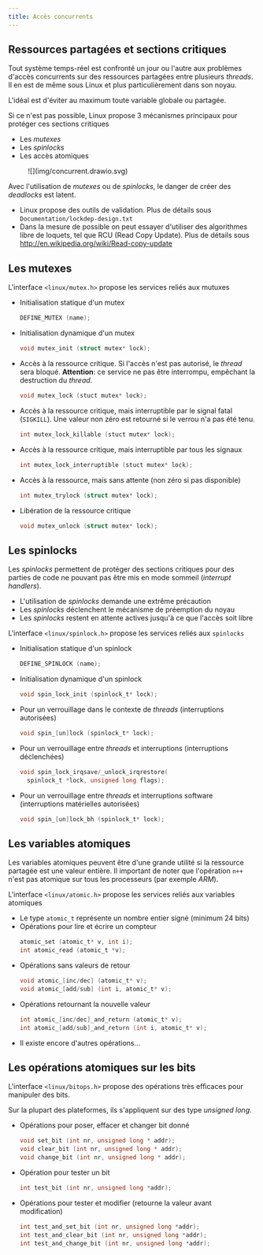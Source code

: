 ```yaml
---
title: Accès concurrents
---
```


## Ressources partagées et sections critiques

Tout système temps-réel est confronté un jour ou l'autre aux problèmes
d'accès concurrents sur des ressources partagées entre plusieurs
_threads_. Il en est de même sous Linux et plus particulièrement dans son
noyau.

L'idéal est d'éviter au maximum toute variable globale ou partagée.

Si ce n'est pas possible, Linux propose 3 mécanismes principaux pour
protéger ces sections critiques

- Les _mutexes_
- Les _spinlocks_
- Les accès atomiques

<figure markdown>
![](img/concurrent.drawio.svg)
</figure>

Avec l'utilisation de _mutexes_ ou de _spinlocks_, le danger de créer des _deadlocks_ est latent.

- Linux propose des outils de validation. Plus de détails sous
  `Documentation/lockdep-design.txt`
- Dans la mesure de possible on peut essayer d'utiliser des algorithmes
  libre de loquets, tel que RCU (Read Copy Update). Plus de détails sous
  http://en.wikipedia.org/wiki/Read-copy-update

## Les mutexes

L'interface `<linux/mutex.h>` propose les services reliés aux mutuxes

- Initialisation statique d'un mutex
  ``` c
  DEFINE_MUTEX (name);
  ```
- Initialisation dynamique d'un mutex
  ``` c
  void mutex_init (struct mutex* lock);
  ```
- Accès à la ressource critique. Si l'accès n'est pas autorisé, le
  _thread_ sera bloqué. **Attention**: ce service ne pas être
  interrompu, empêchant la destruction du _thread_.
  ``` c
  void mutex_lock (stuct mutex* lock);
  ```
- Accès à la ressource critique, mais interruptible par le signal fatal
  (`SIGKILL`). Une valeur non zéro est retourné si le verrou n'a pas été
  tenu.
  ``` c
  int mutex_lock_killable (stuct mutex* lock);
  ```
- Accès à la ressource critique, mais interruptible par tous les signaux
  ``` c
  int mutex_lock_interruptible (stuct mutex* lock);
  ```
- Accès à la ressource, mais sans attente (non zéro si pas disponible)
  ``` c
  int mutex_trylock (struct mutex* lock);
  ```
- Libération de la ressource critique
  ``` c
  void mutex_unlock (struct mutex* lock);
  ```

## Les spinlocks

Les _spinlocks_ permettent de protéger des sections critiques pour des
parties de code ne pouvant pas être mis en mode sommeil (_interrupt
handlers_).

- L'utilisation de _spinlocks_ demande une extrême précaution
- Les _spinlocks_ déclenchent le mécanisme de préemption du noyau
- Les _spinlocks_ restent en attente actives jusqu'à ce que l'accès soit libre

L'interface `<linux/spinlock.h>` propose les services reliés aux `spinlocks`

- Initialisation statique d'un spinlock
  ``` c
  DEFINE_SPINLOCK (name);
  ```
- Initialisation dynamique d'un spinlock
  ``` c
  void spin_lock_init (spinlock_t* lock);
  ```
- Pour un verrouillage dans le contexte de _threads_ (interruptions
  autorisées)
  ``` c
  void spin_[un]lock (spinlock_t* lock);
  ```
- Pour un verrouillage entre _threads_ et interruptions (interruptions
  déclenchées)
  ``` c
  void spin_lock_irqsave/_unlock_irqrestore(
    spinlock_t *lock, unsigned long flags);
  ```
- Pour un verrouillage entre _threads_ et interruptions software
  (interruptions matérielles autorisées)
  ``` c
  void spin_[un]lock_bh (spinlock_t* lock);
  ```

## Les variables atomiques

Les variables atomiques peuvent être d'une grande utilité si la
ressource partagée est une valeur entière. Il important de noter que
l'opération `n++` n'est pas atomique sur tous les processeurs
(par exemple _ARM_).

L'interface `<linux/atomic.h>` propose les services reliés aux variables atomiques

- Le type `atomic_t` représente un nombre entier signé (minimum 24 bits)
- Opérations pour lire et écrire un compteur
  ``` c
  atomic_set (atomic_t* v, int i);
  int atomic_read (atomic_t *v);
  ```
- Opérations sans valeurs de retour
  ``` c
  void atomic_[inc/dec] (atomic_t* v);
  void atomic_[add/sub] (int i, atomic_t* v);
  ```
- Opérations retournant la nouvelle valeur
  ``` c
  int atomic_[inc/dec]_and_return (atomic_t* v);
  int atomic_[add/sub]_and_return (int i, atomic_t* v);
  ```
- Il existe encore d'autres opérations...

## Les opérations atomiques sur les bits

L'interface `<linux/bitops.h>` propose des opérations très efficaces pour manipuler des bits.

Sur la plupart des plateformes, ils s'appliquent sur des type _unsigned long_.

- Opérations pour poser, effacer et changer bit donné
  ``` c
  void set_bit (int nr, unsigned long * addr);
  void clear_bit (int nr, unsigned long * addr);
  void change_bit (int nr, unsigned long * addr);
  ```
- Opération pour tester un bit
  ``` c
  int test_bit (int nr, unsigned long *addr);
  ```
- Opérations pour tester et modifier (retourne la valeur avant modification)
  ``` c
  int test_and_set_bit (int nr, unsigned long *addr);
  int test_and_clear_bit (int nr, unsigned long *addr);
  int test_and_change_bit (int nr, unsigned long *addr);
  ```
